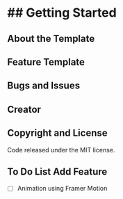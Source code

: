 # ## Getting Started



## About the Template


## Feature Template


## Bugs and Issues


## Creator



## Copyright and License

Code released under the MIT license.

## To Do List Add Feature

- [ ] Animation using Framer Motion
